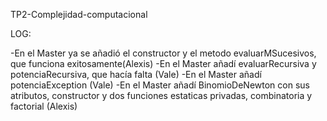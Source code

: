 TP2-Complejidad-computacional

LOG:

-En el Master ya se añadió el constructor y el metodo evaluarMSucesivos, que funciona exitosamente(Alexis)
-En el Master añadí evaluarRecursiva y potenciaRecursiva, que hacía falta (Vale)
-En el Master añadí potenciaException (Vale)
-En el Master añadí BinomioDeNewton con sus atributos, constructor y dos funciones estaticas privadas, combinatoria y factorial (Alexis)
